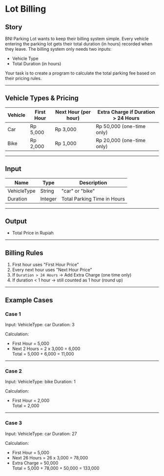 # Lot Billing

## Story
BNI Parking Lot wants to keep their billing system simple. Every vehicle entering the parking lot gets their total duration (in hours) recorded when they leave. The billing system only needs two inputs:
- Vehicle Type
- Total Duration (in hours)

Your task is to create a program to calculate the total parking fee based on their pricing rules.

---

## Vehicle Types & Pricing

| Vehicle | First Hour | Next Hour (per hour) | Extra Charge if Duration > 24 Hours |
|---------|------------|----------------------|------------------------------------|
| Car     | Rp 5,000   | Rp 3,000            | Rp 50,000 (one-time only)         |
| Bike    | Rp 2,000   | Rp 1,000            | Rp 20,000 (one-time only)         |

---

## Input

| Name        | Type    | Description                       |
|-------------|---------|---------------------------------|
| VehicleType | String  | "car" or "bike"                 |
| Duration    | Integer | Total Parking Time in Hours     |

---

## Output

- Total Price in Rupiah

---

## Billing Rules

1. First hour uses "First Hour Price"
2. Every next hour uses "Next Hour Price"
3. If `Duration > 24 Hours` → Add Extra Charge (one time only)
4. If duration < 1 hour → still counted as 1 hour (round up)

---

## Example Cases

### Case 1

Input:
VehicleType: car 
Duration: 3

Calculation:
- First Hour = 5,000
- Next 2 Hours = 2 x 3,000 = 6,000  
Total = 5,000 + 6,000 = 11,000

---

### Case 2

Input:
VehicleType: bike 
Duration: 1


Calculation:
- First Hour = 2,000  
Total = 2,000

---

### Case 3

Input:
VehicleType: car 
Duration: 27


Calculation:
- First Hour = 5,000  
- Next 26 Hours = 26 x 3,000 = 78,000  
- Extra Charge = 50,000  
Total = 5,000 + 78,000 + 50,000 = 133,000
